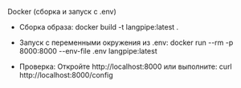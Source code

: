 Docker (сборка и запуск с .env)

- Сборка образа:
  docker build -t langpipe:latest .

- Запуск с переменными окружения из .env:
  docker run --rm -p 8000:8000 --env-file .env langpipe:latest

- Проверка:
  Откройте http://localhost:8000 или выполните: curl http://localhost:8000/config

